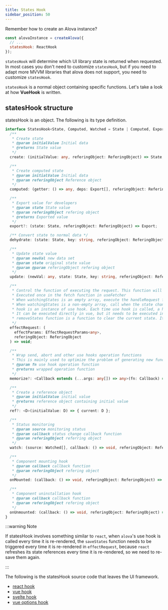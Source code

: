 ```yaml
---
title: States Hook
sidebar_position: 50
---
```


Remember how to create an Alova instance?

```javascript
const alovaInstance = createAlova({
  // ...
  statesHook: ReactHook
});
```

`statesHook` will determine which UI library state is returned when requested. In most cases you don't need to customize `statesHook`, but if you need to adapt more MVVM libraries that alova does not support, you need to customize `statesHook`.

`statesHook` is a normal object containing specific functions. Let's take a look at how **VueHook** is written.

## statesHook structure

statesHook is an object. The following is its type definition.

```ts
interface StatesHook<State, Computed, Watched = State | Computed, Export = State> {
  /**
   * Create state
   * @param initialValue Initial data
   * @returns State value
   */
  create: (initialValue: any, referingObject: ReferingObject) => State;

  /**
   * Create computed state
   * @param initialValue Initial data
   * @param referingObject Reference object
   */
  computed: (getter: () => any, deps: Export[], referingObject: ReferingObject) => Computed;

  /**
   * Export value for developers
   * @param state State value
   * @param referingObject refering object
   * @returns Exported value
   */
  export?: (state: State, referingObject: ReferingObject) => Export;

  /** Convert state to normal data */
  dehydrate: (state: State, key: string, referingObject: ReferingObject) => any;

  /**
   * Update state value
   * @param newVal new data set
   * @param state original state value
   * @param @param referingObject refering object
   */
  update: (newVal: any, state: State, key: string, referingObject: ReferingObject) => void;

  /**
   * Control the function of executing the request. This function will be executed once when useRequest and useWatcher are called
   * Executed once in the fetch function in useFetcher
   * When watchingStates is an empty array, execute the handleRequest function once
   * When watchingStates is a non-empty array, call when the state changes. When immediate is true, call it immediately
   * hook is an instance of use hook. Each time use hook is called, a hook instance will be generated
   * It can be executed directly in vue, but it needs to be executed in useEffect in react
   * removeStates function is a function to clear the current state. It should be called when the component is uninstalled
   */
  effectRequest: (
    effectParams: EffectRequestParams<any>,
    referingObject: ReferingObject
  ) => void;

  /**
   * Wrap send, abort and other use hooks operation functions
   * This is mainly used to optimize the problem of generating new functions for each rendering in react and optimize performance
   * @param fn use hook operation function
   * @returns wrapped operation function
   */
  memorize?: <Callback extends (...args: any[]) => any>(fn: Callback) => Callback;

  /**
   * Create a reference object
   * @param initialValue initial value
   * @returns reference object containing initial value
   */
  ref?: <D>(initialValue: D) => { current: D };

  /**
   * Status monitoring
   * @param source monitoring status
   * @param callback status change callback function
   * @param referingObject referring object
   */
  watch: (source: Watched[], callback: () => void, referingObject: ReferingObject) => void;

  /**
   * Component mounting hook
   * @param callback callback function
   * @param referingObject refering object
   */
  onMounted: (callback: () => void, referingObject: ReferingObject) => void;

  /**
   * Component uninstallation hook
   * @param callback callback function
   * @param referingObject refering object
   */
  onUnmounted: (callback: () => void, referingObject: ReferingObject) => void;
}
```

:::warning Note

If statesHook involves something similar to `react`, when `alova`'s use hook is called every time it is re-rendered, the `saveStates` function needs to be triggered every time it is re-rendered in `effectRequest`, because `react` refreshes its state references every time it is re-rendered, so we need to re-save them again.

:::

The following is the statesHook source code that leaves the UI framework.

- [react hook](https://github.com/alovajs/alova/blob/main/packages/client/src/statesHook/react.ts)
- [vue hook](https://github.com/alovajs/alova/blob/main/packages/client/src/statesHook/vue.ts)
- [svelte hook](https://github.com/alovajs/alova/blob/main/packages/client/src/statesHook/svelte.ts)
- [vue options hook](https://github.com/alovajs/alova/blob/main/packages/vue-options/src/stateHook.ts)
